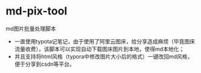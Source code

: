 # md-pix-tool
md图片批量处理脚本
- 一直使用typota记笔记，由于使用了阿里云图床，给分享造成麻烦（毕竟图床流量收费），该脚本可以实现自动下载图床图片到本地，使得md本地化；
- 并且支持将html风格（typora中修改图片大小后的格式）一键改回md风格，便于分享到csdn等平台。
